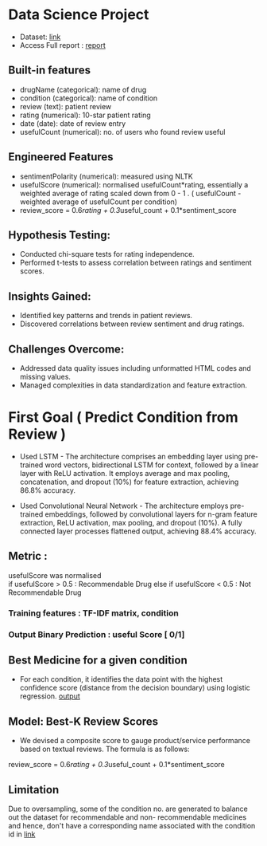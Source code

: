 # Data Science Project

- Dataset: [link](https://archive.ics.uci.edu/dataset/462/drug+review+dataset+drugs+com)  
- Access Full report : [report](https://github.com/AdityaGirdhar/cse558-data-science/blob/main/DSc%20Final%20Presentation.pdf)
## Built-in features
- drugName (categorical): name of drug
- condition (categorical): name of condition
- review (text): patient review
- rating (numerical): 10-star patient rating
- date (date): date of review entry
- usefulCount (numerical): no. of users who found review useful

## Engineered Features
- sentimentPolarity (numerical): measured using NLTK
- usefulScore (numerical): normalised usefulCount*rating, essentially a weighted average of rating scaled down from 0 - 1 . ( usefulCount - weighted average of usefulCount per condition)
- review_score = 0.6*rating + 0.3*useful_count + 0.1*sentiment_score

## Hypothesis Testing:
- Conducted chi-square tests for rating independence.
- Performed t-tests to assess correlation between ratings and sentiment scores.
  
## Insights Gained:
- Identified key patterns and trends in patient reviews.
- Discovered correlations between review sentiment and drug ratings.
  
## Challenges Overcome:
- Addressed data quality issues including unformatted HTML codes and missing values.
- Managed complexities in data standardization and feature extraction.
# First Goal ( Predict Condition from Review  ) 
- Used LSTM - The architecture comprises an embedding layer using pre-trained word vectors, bidirectional LSTM for context, followed by a linear layer with ReLU activation. It employs average and max pooling, concatenation, and dropout (10%) for feature extraction, achieving 86.8% accuracy.

- Used Convolutional Neural Network - The architecture employs pre-trained embeddings, followed by convolutional layers for n-gram feature extraction, ReLU activation, max pooling, and dropout (10%). A fully connected layer processes flattened output, achieving 88.4% accuracy.


## Metric : 
usefulScore was normalised  
if usefulScore  > 0.5 :  Recommendable Drug 
else if usefulScore  < 0.5 :  Not Recommendable Drug

### Training features : TF-IDF matrix, condition
### Output Binary Prediction : useful Score [ 0/1]

## Best Medicine for a given condition
- For each condition, it identifies the data point with the highest confidence score (distance from the decision boundary) using logistic regression.  [output](output.txt)

## Model: Best-K Review Scores

- We devised a composite score to gauge product/service performance based on textual reviews. The formula is as follows:

 review_score = 0.6*rating + 0.3*useful_count + 0.1*sentiment_score
## Limitation

Due to oversampling, some of the condition no. are generated to balance out the dataset for recommendable and non- recommendable medicines and hence, don't have a corresponding name associated with the condition id in [link](output.txt)
